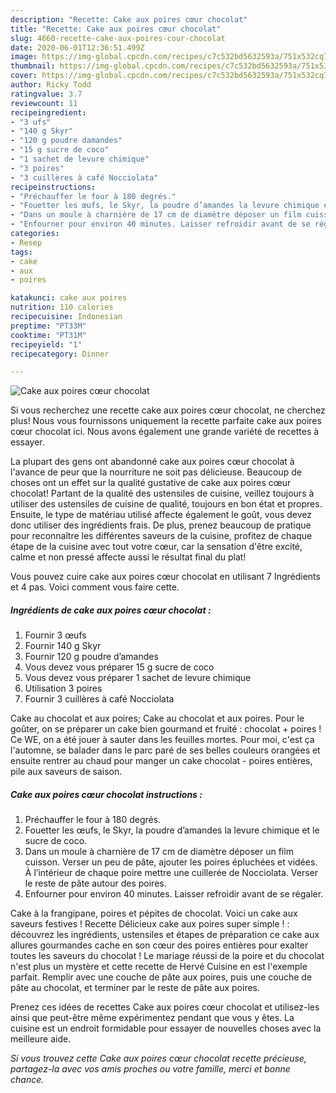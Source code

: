 ```yaml
---
description: "Recette: Cake aux poires cœur chocolat"
title: "Recette: Cake aux poires cœur chocolat"
slug: 4660-recette-cake-aux-poires-cour-chocolat
date: 2020-06-01T12:36:51.499Z
image: https://img-global.cpcdn.com/recipes/c7c532bd5632593a/751x532cq70/cake-aux-poires-coeur-chocolat-photo-principale-de-la-recette.jpg
thumbnail: https://img-global.cpcdn.com/recipes/c7c532bd5632593a/751x532cq70/cake-aux-poires-coeur-chocolat-photo-principale-de-la-recette.jpg
cover: https://img-global.cpcdn.com/recipes/c7c532bd5632593a/751x532cq70/cake-aux-poires-coeur-chocolat-photo-principale-de-la-recette.jpg
author: Ricky Todd
ratingvalue: 3.7
reviewcount: 11
recipeingredient:
- "3 ufs"
- "140 g Skyr"
- "120 g poudre damandes"
- "15 g sucre de coco"
- "1 sachet de levure chimique"
- "3 poires"
- "3 cuillères à café Nocciolata"
recipeinstructions:
- "Préchauffer le four à 180 degrés."
- "Fouetter les œufs, le Skyr, la poudre d’amandes la levure chimique et le sucre de coco."
- "Dans un moule à charnière de 17 cm de diamètre déposer un film cuisson. Verser un peu de pâte, ajouter les poires épluchées et vidées. À l’intérieur de chaque poire mettre une cuillerée de Nocciolata. Verser le reste de pâte autour des poires."
- "Enfourner pour environ 40 minutes. Laisser refroidir avant de se régaler."
categories:
- Resep
tags:
- cake
- aux
- poires

katakunci: cake aux poires 
nutrition: 110 calories
recipecuisine: Indonesian
preptime: "PT33M"
cooktime: "PT31M"
recipeyield: "1"
recipecategory: Dinner

---
```



![Cake aux poires cœur chocolat](https://img-global.cpcdn.com/recipes/c7c532bd5632593a/751x532cq70/cake-aux-poires-coeur-chocolat-photo-principale-de-la-recette.jpg)

Si vous recherchez une recette cake aux poires cœur chocolat, ne cherchez plus! Nous vous fournissons uniquement la recette parfaite cake aux poires cœur chocolat ici. Nous avons également une grande variété de recettes à essayer.

La plupart des gens ont abandonné cake aux poires cœur chocolat à l'avance de peur que la nourriture ne soit pas délicieuse. Beaucoup de choses ont un effet sur la qualité gustative de cake aux poires cœur chocolat! Partant de la qualité des ustensiles de cuisine, veillez toujours à utiliser des ustensiles de cuisine de qualité, toujours en bon état et propres. Ensuite, le type de matériau utilisé affecte également le goût, vous devez donc utiliser des ingrédients frais. De plus, prenez beaucoup de pratique pour reconnaître les différentes saveurs de la cuisine, profitez de chaque étape de la cuisine avec tout votre cœur, car la sensation d'être excité, calme et non pressé affecte aussi le résultat final du plat!

<!--inarticleads1-->

Vous pouvez cuire cake aux poires cœur chocolat en utilisant 7 Ingrédients et 4 pas. Voici comment vous faire cette.

##### Ingrédients de cake aux poires cœur chocolat :

1. Fournir 3 œufs
1. Fournir 140 g Skyr
1. Fournir 120 g poudre d’amandes
1. Vous devez vous préparer 15 g sucre de coco
1. Vous devez vous préparer 1 sachet de levure chimique
1. Utilisation 3 poires
1. Fournir 3 cuillères à café Nocciolata


Cake au chocolat et aux poires; Cake au chocolat et aux poires. Pour le goûter, on se préparer un cake bien gourmand et fruité : chocolat + poires ! Ce WE, on a été jouer à sauter dans les feuilles mortes. Pour moi, c&#39;est ça l&#39;automne, se balader dans le parc paré de ses belles couleurs orangées et ensuite rentrer au chaud pour manger un cake chocolat - poires entières, pile aux saveurs de saison. 

<!--inarticleads2-->

##### Cake aux poires cœur chocolat instructions :

1. Préchauffer le four à 180 degrés.
1. Fouetter les œufs, le Skyr, la poudre d’amandes la levure chimique et le sucre de coco.
1. Dans un moule à charnière de 17 cm de diamètre déposer un film cuisson. Verser un peu de pâte, ajouter les poires épluchées et vidées. À l’intérieur de chaque poire mettre une cuillerée de Nocciolata. Verser le reste de pâte autour des poires.
1. Enfourner pour environ 40 minutes. Laisser refroidir avant de se régaler.


Cake à la frangipane, poires et pépites de chocolat. Voici un cake aux saveurs festives ! Recette Délicieux cake aux poires super simple ! : découvrez les ingrédients, ustensiles et étapes de préparation ce cake aux allures gourmandes cache en son cœur des poires entières pour exalter toutes les saveurs du chocolat ! Le mariage réussi de la poire et du chocolat n&#39;est plus un mystère et cette recette de Hervé Cuisine en est l&#39;exemple parfait. Remplir avec une couche de pâte aux poires, puis une couche de pâte au chocolat, et terminer par le reste de pâte aux poires. 

<!--inarticleads1-->

<p>
Prenez ces idées de recettes Cake aux poires cœur chocolat et utilisez-les ainsi que peut-être même expérimentez pendant que vous y êtes. La cuisine est un endroit formidable pour essayer de nouvelles choses avec la meilleure aide.
</p>

<p>
<i>Si vous trouvez cette Cake aux poires cœur chocolat recette précieuse, partagez-la avec vos amis proches ou votre famille, merci et bonne chance.</i>
</p>
